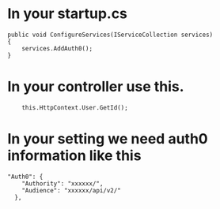 # In your startup.cs

```
public void ConfigureServices(IServiceCollection services)
{
    services.AddAuth0();
}
```

# In your controller use this.

```
    this.HttpContext.User.GetId();
```

# In your setting we need auth0 information like this

```
"Auth0": {
    "Authority": "xxxxxx/",
    "Audience": "xxxxxx/api/v2/"
  },

```
